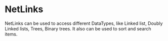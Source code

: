 # NetLinks

NetLinks can be used to access different DataTypes, like Linked list, Doubly Linked lists, Trees, Binary trees. 
It also can be used to sort and search items. 
